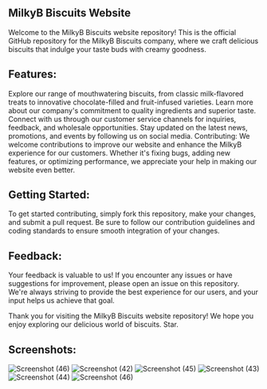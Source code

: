 ## MilkyB Biscuits Website

Welcome to the MilkyB Biscuits website repository! This is the official GitHub repository for the MilkyB Biscuits company, where we craft delicious biscuits that indulge your taste buds with creamy goodness.

## Features:

Explore our range of mouthwatering biscuits, from classic milk-flavored treats to innovative chocolate-filled and fruit-infused varieties.
Learn more about our company's commitment to quality ingredients and superior taste.
Connect with us through our customer service channels for inquiries, feedback, and wholesale opportunities.
Stay updated on the latest news, promotions, and events by following us on social media.
Contributing:
We welcome contributions to improve our website and enhance the MilkyB experience for our customers. Whether it's fixing bugs, adding new features, or optimizing performance, we appreciate your help in making our website even better.

## Getting Started:
To get started contributing, simply fork this repository, make your changes, and submit a pull request. Be sure to follow our contribution guidelines and coding standards to ensure smooth integration of your changes.

## Feedback:
Your feedback is valuable to us! If you encounter any issues or have suggestions for improvement, please open an issue on this repository. We're always striving to provide the best experience for our users, and your input helps us achieve that goal.

Thank you for visiting the MilkyB Biscuits website repository! We hope you enjoy exploring our delicious world of biscuits.
Star.
## Screenshots:
![Screenshot (46)](https://github.com/user-attachments/assets/393f838d-6cb6-4dc5-971e-24ffcdf322ed)
![Screenshot (42)](https://github.com/user-attachments/assets/e234852f-f48c-4496-bd32-3acf115c951a)
![Screenshot (45)](https://github.com/user-attachments/assets/923b9539-1fde-4e35-befb-06838767c65d)
![Screenshot (43)](https://github.com/user-attachments/assets/75783290-2830-4cfb-bc06-d440b3b13b83)
![Screenshot (44)](https://github.com/user-attachments/assets/73af7f94-af34-4b12-bebb-41b1873008e5)
![Screenshot (46)](https://github.com/user-attachments/assets/b9cf74fa-968a-46f7-8130-055592260e84)

